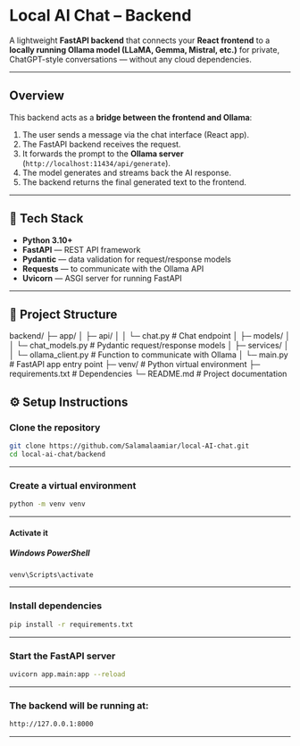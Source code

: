 #  Local AI Chat – Backend

A lightweight **FastAPI backend** that connects your **React frontend** to a **locally running Ollama model (LLaMA, Gemma, Mistral, etc.)** for private, ChatGPT-style conversations — without any cloud dependencies.

---

## Overview

This backend acts as a **bridge between the frontend and Ollama**:

1. The user sends a message via the chat interface (React app).
2. The FastAPI backend receives the request.
3. It forwards the prompt to the **Ollama server** (`http://localhost:11434/api/generate`).
4. The model generates and streams back the AI response.
5. The backend returns the final generated text to the frontend.

---

## 🧩 Tech Stack

- **Python 3.10+**
- **FastAPI** — REST API framework
- **Pydantic** — data validation for request/response models
- **Requests** — to communicate with the Ollama API
- **Uvicorn** — ASGI server for running FastAPI

---

## 📁 Project Structure

backend/
├─ app/
│ ├─ api/
│ │ └─ chat.py # Chat endpoint
│ ├─ models/
│ │ └─ chat_models.py # Pydantic request/response models
│ ├─ services/
│ │ └─ ollama_client.py # Function to communicate with Ollama
│ └─ main.py # FastAPI app entry point
├─ venv/ # Python virtual environment
├─ requirements.txt # Dependencies
└─ README.md # Project documentation

## ⚙️ Setup Instructions

### Clone the repository

```bash
git clone https://github.com/Salamalaamiar/local-AI-chat.git
cd local-ai-chat/backend

```

---
### Create a virtual environment
```bash
python -m venv venv

```

---
#### Activate it

##### Windows PowerShell
```bash
venv\Scripts\activate

```
---

### Install dependencies

```bash
pip install -r requirements.txt

```
---
### Start the FastAPI server
```bash
uvicorn app.main:app --reload

```
---
### The backend will be running at:

```bash
http://127.0.0.1:8000

```
---
